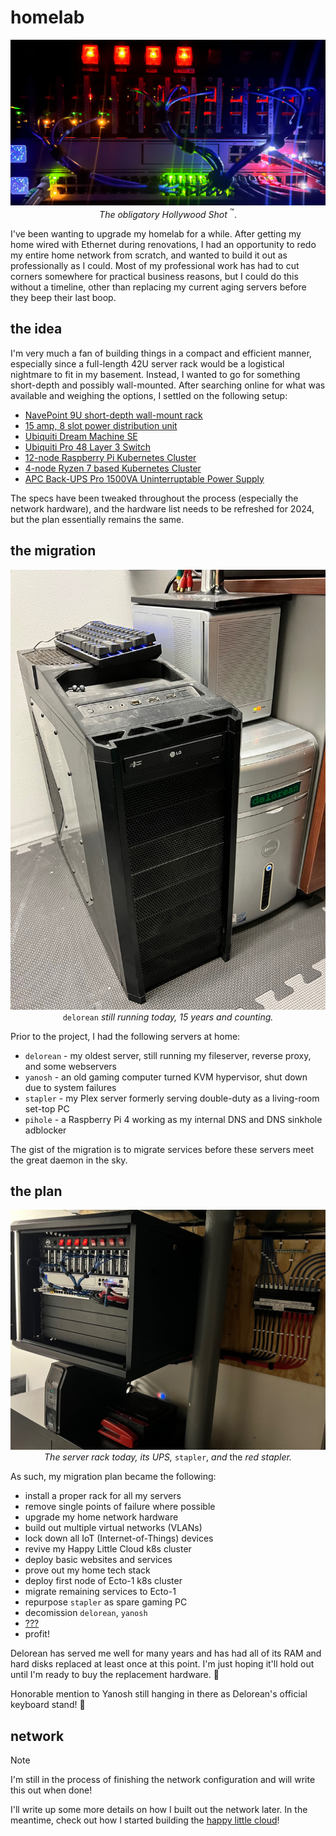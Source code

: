# homelab

<!-- markdownlint-disable MD033 -->
<div style="text-align: center;">

!["A picture of my homelab in the dark with fancy, blinky lights."](./_media/hlc.jpg "Who doesn't love colorful, blinky lights?")*The obligatory Hollywood Shot* <sup>:tm:</sup>.
</div>

I've been wanting to upgrade my homelab for a while. After getting my home wired with Ethernet during renovations, I had an opportunity to redo my entire home network from scratch, and wanted to build it out as professionally as I could. Most of my professional work has had to cut corners somewhere for practical business reasons, but I could do this without a timeline, other than replacing my current aging servers before they beep their last boop.

## the idea

I'm very much a fan of building things in a compact and efficient manner, especially since a full-length 42U server rack would be a logistical nightmare to fit in my basement. Instead, I wanted to go for something short-depth and possibly wall-mounted. After searching online for what was available and weighing the options, I settled on the following setup:

- [NavePoint 9U short-depth wall-mount rack](https://navepoint.com/navepoint-9u-600mm-depth-networking-cabinet-performance-series/)
- [15 amp, 8 slot power distribution unit](https://www.amazon.com/gp/product/B00KFZ98YO/ref=ppx_yo_dt_b_search_asin_title?ie=UTF8&psc=1)
- [Ubiquiti Dream Machine SE](https://store.ui.com/us/en/collections/unifi-dream-machine)
- [Ubiquiti Pro 48 Layer 3 Switch](https://store.ui.com/us/en/collections/unifi-switching-pro-ethernet)
- [12-node Raspberry Pi Kubernetes Cluster](https://www.amazon.com/gp/product/B098924W9M/ref=ppx_yo_dt_b_search_asin_title?ie=UTF8&psc=1)
- [4-node Ryzen 7 based Kubernetes Cluster](https://pcpartpicker.com/user/EagleRock/saved/#view=Csv4pg)
- [APC Back-UPS Pro 1500VA Uninterruptable Power Supply](https://www.apc.com/us/en/product/BN1500M2/apc-backups-pro-1500va-tower-120v-10-nema-515r-outlets-lcd-1-usb-type-c-+-1-usb-type-a-ports/)

The specs have been tweaked throughout the process (especially the network hardware), and the hardware list needs to be refreshed for 2024, but the plan essentially remains the same.

## the migration

<div style="text-align: center;">

![A picture of my oldest running server on the floor.](./_media/delorean.jpg "You may not like it, but this is what the peak server hardware form looks like. :size=60%")<br>`delorean` *still running today, 15 years and counting.*
</div>

Prior to the project, I had the following servers at home:

- `delorean` - my oldest server, still running my fileserver, reverse proxy, and some webservers
- `yanosh` - an old gaming computer turned KVM hypervisor, shut down due to system failures
- `stapler` - my Plex server formerly serving double-duty as a living-room set-top PC
- `pihole` - a Raspberry Pi 4 working as my internal DNS and DNS sinkhole adblocker

The gist of the migration is to migrate services before these servers meet the great daemon in the sky.

## the plan

<div style="text-align: center;">

![A picture of my homelab in New Jersey.](./_media/homelab2.jpg "I believe I have my stapler.")*The server rack today, its UPS,* `stapler`, *and* the *red stapler.*
</div>

As such, my migration plan became the following:

- install a proper rack for all my servers
- remove single points of failure where possible
- upgrade my home network hardware
- build out multiple virtual networks (VLANs)
- lock down all IoT (Internet-of-Things) devices
- revive my Happy Little Cloud k8s cluster
- deploy basic websites and services
- prove out my home tech stack
- deploy first node of Ecto-1 k8s cluster
- migrate remaining services to Ecto-1
- repurpose `stapler` as spare gaming PC
- decomission `delorean`, `yanosh`
- [???](https://www.youtube.com/watch?v=a5ih_TQWqCA)
- profit!



Delorean has served me well for many years and has had all of its RAM and hard disks replaced at least once at this point. I'm just hoping it'll hold out until I'm ready to buy the replacement hardware. :crossed_fingers:

Honorable mention to Yanosh still hanging in there as Delorean's official keyboard stand! :1st_place_medal:

## network

> [!NOTE]
> I'm still in the process of finishing the network configuration and will write this out when done!

I'll write up some more details on how I built out the network later. In the meantime, check out how I started building the [happy little cloud](hlc)!
